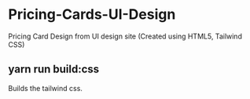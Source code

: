 # Pricing-Cards-UI-Design

Pricing Card Design from UI design site (Created using HTML5, Tailwind CSS)

## yarn run build:css

Builds the tailwind css.
